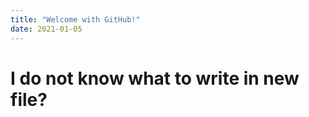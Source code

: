 ```yaml
---
title: "Welcome with GitHub!"
date: 2021-01-05
---
```

<h1>I do not know what to write in new file?</h1>

